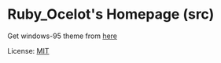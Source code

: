 # Ruby_Ocelot's Homepage (src)

Get windows-95 theme from [here](https://github.com/R/windows-95)

License: [MIT]()
